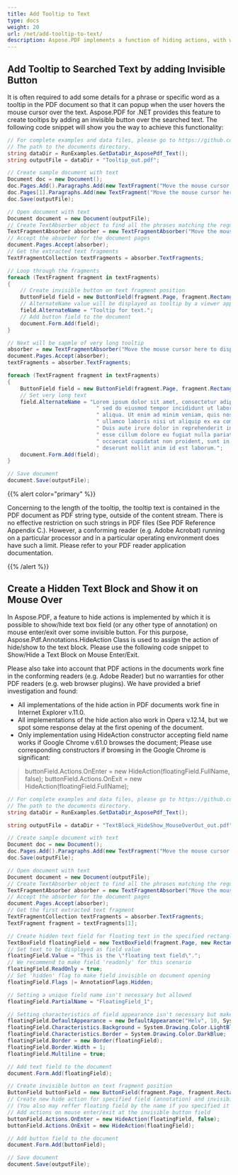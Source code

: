 ```yaml
---
title: Add Tooltip to Text
type: docs
weight: 20
url: /net/add-tooltip-to-text/
description: Aspose.PDF implements a function of hiding actions, with which you can show/hide an annotation when you enter/leave the mouse over an invisible button.
---
```


## Add Tooltip to Searched Text by adding Invisible Button

It is often required to add some details for a phrase or specific word as a tooltip in the PDF document so that it can popup when the user hovers the mouse cursor over the text. Aspose.PDF for .NET provides this feature to create tooltips by adding an invisible button over the searched text. The following code snippet will show you the way to achieve this functionality:

```csharp
// For complete examples and data files, please go to https://github.com/aspose-pdf/Aspose.PDF-for-.NET
// The path to the documents directory.
string dataDir = RunExamples.GetDataDir_AsposePdf_Text();
string outputFile = dataDir + "Tooltip_out.pdf";

// Create sample document with text
Document doc = new Document();
doc.Pages.Add().Paragraphs.Add(new TextFragment("Move the mouse cursor here to display a tooltip"));
doc.Pages[1].Paragraphs.Add(new TextFragment("Move the mouse cursor here to display a very long tooltip"));
doc.Save(outputFile);

// Open document with text
Document document = new Document(outputFile);
// Create TextAbsorber object to find all the phrases matching the regular expression
TextFragmentAbsorber absorber = new TextFragmentAbsorber("Move the mouse cursor here to display a tooltip");
// Accept the absorber for the document pages
document.Pages.Accept(absorber);
// Get the extracted text fragments
TextFragmentCollection textFragments = absorber.TextFragments;

// Loop through the fragments
foreach (TextFragment fragment in textFragments)
{
    // Create invisible button on text fragment position
    ButtonField field = new ButtonField(fragment.Page, fragment.Rectangle);
    // AlternateName value will be displayed as tooltip by a viewer application
    field.AlternateName = "Tooltip for text.";
    // Add button field to the document
    document.Form.Add(field);
}

// Next will be sapmle of very long tooltip
absorber = new TextFragmentAbsorber("Move the mouse cursor here to display a very long tooltip");
document.Pages.Accept(absorber);
textFragments = absorber.TextFragments;

foreach (TextFragment fragment in textFragments)
{
    ButtonField field = new ButtonField(fragment.Page, fragment.Rectangle);
    // Set very long text
    field.AlternateName = "Lorem ipsum dolor sit amet, consectetur adipiscing elit," +
                            " sed do eiusmod tempor incididunt ut labore et dolore magna" +
                            " aliqua. Ut enim ad minim veniam, quis nostrud exercitation" +
                            " ullamco laboris nisi ut aliquip ex ea commodo consequat." +
                            " Duis aute irure dolor in reprehenderit in voluptate velit" +
                            " esse cillum dolore eu fugiat nulla pariatur. Excepteur sint" +
                            " occaecat cupidatat non proident, sunt in culpa qui officia" +
                            " deserunt mollit anim id est laborum.";
    document.Form.Add(field);
}

// Save document
document.Save(outputFile);
```

{{% alert color="primary" %}}

Concerning to the length of the tooltip, the tooltip text is contained in the PDF document as PDF string type, outside of the content stream. There is no effective restriction on such strings in PDF files (See PDF Reference Appendix C.). However, a conforming reader (e.g. Adobe Acrobat) running on a particular processor and in a particular operating environment does have such a limit. Please refer to your PDF reader application documentation.

{{% /alert %}}

## Create a Hidden Text Block and Show it on Mouse Over

In Aspose.PDF, a feature to hide actions is implemented by which it is possible to show/hide text box field (or any other type of annotation) on mouse enter/exit over some invisible button. For this purpose, Aspose.Pdf.Annotations.HideAction Class is used to assign the action of hide/show to the text block. Please use the following code snippet to Show/Hide a Text Block on Mouse Enter/Exit.

Please also take into account that PDF actions in the documents work fine in the conforming readers (e.g. Adobe Reader) but no warranties for other PDF readers (e.g. web browser plugins). We have provided a brief investigation and found:

- All implementations of the hide action in PDF documents work fine in Internet Explorer v.11.0.
- All implementations of the hide action also work in Opera v.12.14, but we spot some response delay at the first opening of the document.
- Only implementation using HideAction constructor accepting field name works if Google Chrome v.61.0 browses the document; Please use corresponding constructors if browsing in the Google Chrome is significant:

>buttonField.Actions.OnEnter = new HideAction(floatingField.FullName, false);
>buttonField.Actions.OnExit = new HideAction(floatingField.FullName);

```csharp
// For complete examples and data files, please go to https://github.com/aspose-pdf/Aspose.PDF-for-.NET
// The path to the documents directory.
string dataDir = RunExamples.GetDataDir_AsposePdf_Text();

string outputFile = dataDir + "TextBlock_HideShow_MouseOverOut_out.pdf";

// Create sample document with text
Document doc = new Document();
doc.Pages.Add().Paragraphs.Add(new TextFragment("Move the mouse cursor here to display floating text"));
doc.Save(outputFile);

// Open document with text
Document document = new Document(outputFile);
// Create TextAbsorber object to find all the phrases matching the regular expression
TextFragmentAbsorber absorber = new TextFragmentAbsorber("Move the mouse cursor here to display floating text");
// Accept the absorber for the document pages
document.Pages.Accept(absorber);
// Get the first extracted text fragment
TextFragmentCollection textFragments = absorber.TextFragments;
TextFragment fragment = textFragments[1];

// Create hidden text field for floating text in the specified rectangle of the page
TextBoxField floatingField = new TextBoxField(fragment.Page, new Rectangle(100, 700, 220, 740));
// Set text to be displayed as field value
floatingField.Value = "This is the \"floating text field\".";
// We recommend to make field 'readonly' for this scenario
floatingField.ReadOnly = true;
// Set 'hidden' flag to make field invisible on document opening
floatingField.Flags |= AnnotationFlags.Hidden;

// Setting a unique field name isn't necessary but allowed
floatingField.PartialName = "FloatingField_1";

// Setting characteristics of field appearance isn't necessary but makes it better
floatingField.DefaultAppearance = new DefaultAppearance("Helv", 10, System.Drawing.Color.Blue);
floatingField.Characteristics.Background = System.Drawing.Color.LightBlue;
floatingField.Characteristics.Border = System.Drawing.Color.DarkBlue;
floatingField.Border = new Border(floatingField);
floatingField.Border.Width = 1;
floatingField.Multiline = true;

// Add text field to the document
document.Form.Add(floatingField);

// Create invisible button on text fragment position
ButtonField buttonField = new ButtonField(fragment.Page, fragment.Rectangle);
// Create new hide action for specified field (annotation) and invisibility flag.
// (You also may reffer floating field by the name if you specified it above.)
// Add actions on mouse enter/exit at the invisible button field
buttonField.Actions.OnEnter = new HideAction(floatingField, false);
buttonField.Actions.OnExit = new HideAction(floatingField);

// Add button field to the document
document.Form.Add(buttonField);

// Save document
document.Save(outputFile);
```
